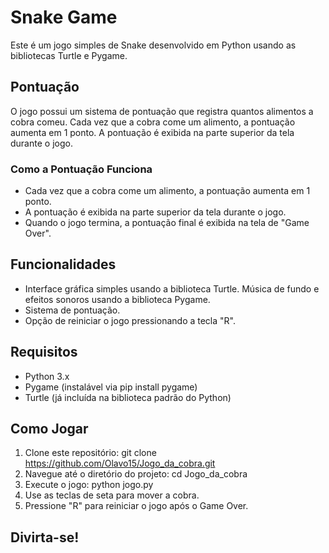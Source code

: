 # Snake Game
<p> Este é um jogo simples de Snake desenvolvido em Python usando as bibliotecas Turtle e Pygame.

## Pontuação

O jogo possui um sistema de pontuação que registra quantos alimentos a cobra comeu. Cada vez que a cobra come um alimento, a pontuação aumenta em 1 ponto. A pontuação é exibida na parte superior da tela durante o jogo.

### Como a Pontuação Funciona

- Cada vez que a cobra come um alimento, a pontuação aumenta em 1 ponto.
- A pontuação é exibida na parte superior da tela durante o jogo.
- Quando o jogo termina, a pontuação final é exibida na tela de "Game Over".

## Funcionalidades
- Interface gráfica simples usando a biblioteca Turtle.
Música de fundo e efeitos sonoros usando a biblioteca Pygame.
- Sistema de pontuação.
- Opção de reiniciar o jogo pressionando a tecla "R".

## Requisitos
- Python 3.x
- Pygame (instalável via pip install pygame)
- Turtle (já incluída na biblioteca padrão do Python)

## Como Jogar
1. Clone este repositório: git clone https://github.com/Olavo15/Jogo_da_cobra.git
2. Navegue até o diretório do projeto: cd Jogo_da_cobra
3. Execute o jogo: python jogo.py
4. Use as teclas de seta para mover a cobra.
5. Pressione "R" para reiniciar o jogo após o Game Over.

## Divirta-se!